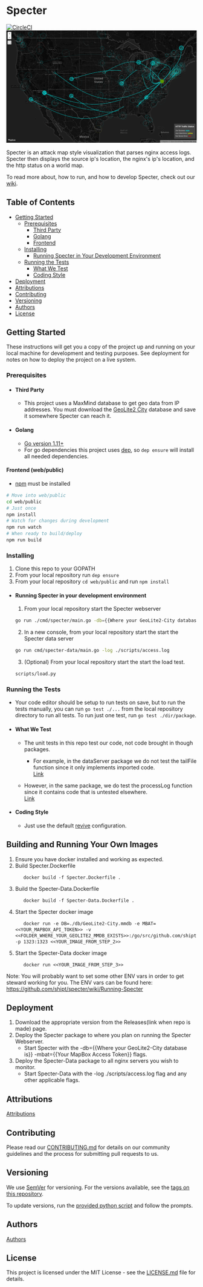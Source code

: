 # Specter 
[![CircleCI](https://circleci.com/gh/shipt/specter/tree/master.svg?style=svg&circle-token=00862a45c139d2a1a28c93ca104e38a7a6e3e83e)](https://circleci.com/gh/shipt/specter/tree/master)
![Specter Screenshot](/readmeFiles/SpecterScreenShot.gif)

Specter is an attack map style visualization that parses nginx access logs. Specter then displays the source ip's location, the nginx's ip's location, and the http status on a world map. 

To read more about, how to run, and how to develop Specter, check out our [wiki](https://github.com/shipt/specter/wiki).

## Table of Contents
  - [Getting Started](#getting-started)
    - [Prerequisites](#prerequisites)
      - [Third Party](#third-party)
      - [Golang](#golang)
      - [Frontend](#frontend-web/public)
    - [Installing](#installing)
      - [Running Specter in Your Development Environment](#running-specter-in-your-development-environment)
    - [Running the Tests](#running-the-tests)
      - [What We Test](#what-we-test)
      - [Coding Style](#coding-style)
  - [Deployment](#deployment)
  - [Attributions](#attributions)
  - [Contributing](#contributing)
  - [Versioning](#versioning)
  - [Authors](#authors)
  - [License](#license)

## Getting Started

These instructions will get you a copy of the project up and running on your local machine for development and testing purposes. See deployment for notes on how to deploy the project on a live system.

### Prerequisites
- #### Third Party
   - This project uses a MaxMind database to get geo data from IP addresses. You must download the [GeoLite2 City](https://dev.maxmind.com/geoip/geoip2/geolite2/) database and save it somewhere Specter can reach it.


- #### Golang
   - [Go version 1.11+](https://golang.org/)  
   - For go dependencies this project uses [dep](https://github.com/golang/dep), so ```dep ensure``` will install all needed dependencies. 

#### Frontend (web/public)
   - [npm](https://www.npmjs.com) must be installed

```bash
# Move into web/public
cd web/public
# Just once 
npm install
# Watch for changes during development
npm run watch
# When ready to build/deploy
npm run build
```

### Installing

1. Clone this repo to your GOPATH
2. From your local repository run ```dep ensure```
3. From your local repository ```cd web/public``` and run ```npm install```

- #### Running Specter in your development environment

   1. From your local repository start the Specter webserver
   ```bash
   go run ./cmd/specter/main.go -db={{Where your GeoLite2-City database is}} -mbat={{Your MapBox Access Token}}
    ```
   2. In a new console, from your local repository start the start the Specter data server
   ```bash
   go run cmd/specter-data/main.go -log ./scripts/access.log
   ```
   3. (Optional) From your local repository start the start the load test.
   ```bash
   scripts/load.py
   ```

### Running the Tests

- Your code editor should be setup to run tests on save, but to run the tests manually, you can run ```go test ./...``` from the local repository directory to run all tests. To run just one test, run ```go test ./dir/package```.

- #### What We Test

   - The unit tests in this repo test our code, not code brought in though packages. 

      - For example, in the dataServer package we do not test the tailFile function since it only implements imported code.   
[Link](internal/dataServer/dataServer.go#L86)  
   - However, in the same package, we do test the processLog function since it contains code that is untested elsewhere.   
[Link](internal/dataServer/dataServer.go#L92)

- #### Coding Style

   - Just use the default [revive](https://github.com/mgechev/revive) configuration.

## Building and Running Your Own Images

1. Ensure you have docker installed and working as expected. 
2. Build Specter.Dockerfile
   ```
      docker build -f Specter.Dockerfile .
   ```
3. Build the Specter-Data.Dockerfile
   ```
      docker build -f Specter-Data.Dockerfile .
   ```
4. Start the Specter docker image
   ```
      docker run -e DB=./db/GeoLite2-City.mmdb -e MBAT=<<YOUR_MAPBOX_API_TOKEN>> -v <<FOLDER_WHERE_YOUR_GEOLITE2_MMDB_EXISTS>>:/go/src/github.com/shipt/specter/db -p 1323:1323 <<YOUR_IMAGE_FROM_STEP_2>>
   ```
5. Start the Specter-Data docker image
   ```
      docker run <<YOUR_IMAGE_FROM_STEP_3>>
   ```

Note: You will probably want to set some other ENV vars in order to get steward working for you. The ENV vars can be found here: https://github.com/shipt/specter/wiki/Running-Specter

## Deployment

1. Download the appropriate version from the Releases(link when repo is made) page.
2. Deploy the Specter package to where you plan on running the Specter Webserver.  
    - Start Specter with the -db={{Where your GeoLite2-City database is}} -mbat={{Your MapBox Access Token}} flags.
3. Deploy the Specter-Data package to all nginx servers you wish to monitor.
    - Start Specter-Data with the -log ./scripts/access.log flag and any other applicable flags.


## Attributions

[Attributions](ATTRIBUTIONS.md)

## Contributing

Please read our [CONTRIBUTING.md](./CONTRIBUTING.md) for details on our community guidelines and the process for submitting pull requests to us.

## Versioning

We use [SemVer](http://semver.org/) for versioning. For the versions available, see the [tags on this repository](https://github.com/shipt/specter/tags).

To update versions, run the [provided python script](scripts/version.py) and follow the prompts.

## Authors

[Authors](AUTHORS.md)

## License

This project is licensed under the MIT License - see the [LICENSE.md](LICENSE.md) file for details.

